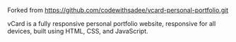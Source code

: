 Forked from https://github.com/codewithsadee/vcard-personal-portfolio.git

vCard is a fully responsive personal portfolio website, responsive for all devices, built using HTML, CSS, and JavaScript.
